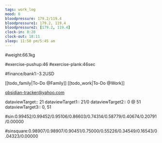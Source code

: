 ```yaml
---
tags: work_log
mood: 6
bloodpressure: 179.2/119.4
bloodpressure1: 179.2, 119.4
bloodpressure2: [179.2, 119.4]
clock-in: 8:28
clock-out: 18:11
sleep: 11:50 pm/5:45 am
---
```


#weight:66.1kg

#exercise-pushup:46
#exercise-plank:46sec




#finance/bank1:-3.2USD

[[todo_family|To-Do @Family]]
[[todo_work|To-Do @Work]]

obsidian-tracker@yahoo.com


dataviewTarget:: 21
dataviewTarget1:: 21/0
dataviewTarget2:: 0 @ 51
dataviewTarget3:: 0, 51

#sin:0.99452/0.99452/0.95106/0.86603/0.74314/0.58779/0.40674/0.20791/0.00000

#sinsquare:0.98907/0.98907/0.90451/0.75000/0.55226/0.34549/0.16543/0.04323/0.00000

